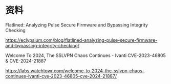 # 资料

Flatlined: Analyzing Pulse Secure Firmware and Bypassing Integrity Checking

https://eclypsium.com/blog/flatlined-analyzing-pulse-secure-firmware-and-bypassing-integrity-checking/

Welcome To 2024, The SSLVPN Chaos Continues - Ivanti CVE-2023-46805 & CVE-2024-21887

https://labs.watchtowr.com/welcome-to-2024-the-sslvpn-chaos-continues-ivanti-cve-2023-46805-cve-2024-21887/
